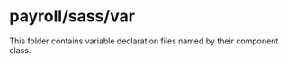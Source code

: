 # payroll/sass/var

This folder contains variable declaration files named by their component class.
